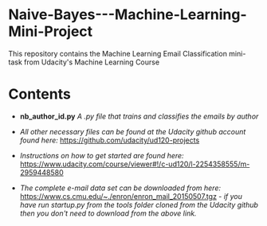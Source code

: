 # Naive-Bayes---Machine-Learning-Mini-Project
This repository contains the Machine Learning Email Classification mini-task from Udacity's Machine Learning Course

# Contents

* **nb_author_id.py**
  _A .py file that trains and classifies the emails by author_

*  _All other necessary files can be found at the Udacity github account found here:_ https://github.com/udacity/ud120-projects

*  _Instructions on how to get started are found here:_ https://www.udacity.com/course/viewer#!/c-ud120/l-2254358555/m-2959448580   
   
*  _The complete e-mail data set can be downloaded from here:_ https://www.cs.cmu.edu/~./enron/enron_mail_20150507.tgz - _if you have run startup.py from the tools folder cloned from the Udacity github then you don't need to download from the above link._

